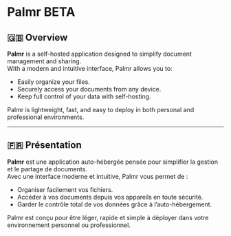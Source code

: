 # Palmr BETA

## 🇬🇧 Overview

**Palmr** is a self-hosted application designed to simplify document management and sharing.  
With a modern and intuitive interface, Palmr allows you to:

- Easily organize your files.  
- Securely access your documents from any device.  
- Keep full control of your data with self-hosting.  

Palmr is lightweight, fast, and easy to deploy in both personal and professional environments.

---

## 🇫🇷 Présentation

**Palmr** est une application auto-hébergée pensée pour simplifier la gestion et le partage de documents.  
Avec une interface moderne et intuitive, Palmr vous permet de :

- Organiser facilement vos fichiers.  
- Accéder à vos documents depuis vos appareils en toute sécurité.  
- Garder le contrôle total de vos données grâce à l’auto-hébergement.  

Palmr est conçu pour être léger, rapide et simple à déployer dans votre environnement personnel ou professionnel.  